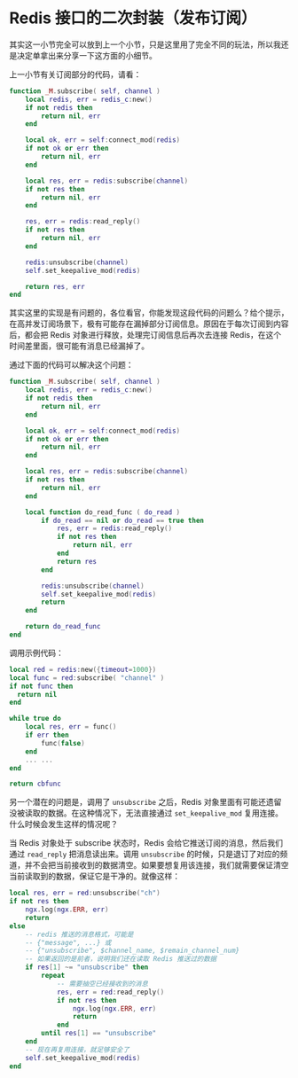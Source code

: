 # Redis 接口的二次封装（发布订阅）

其实这一小节完全可以放到上一个小节，只是这里用了完全不同的玩法，所以我还是决定单拿出来分享一下这方面的小细节。

上一小节有关订阅部分的代码，请看：

```lua
function _M.subscribe( self, channel )
    local redis, err = redis_c:new()
    if not redis then
        return nil, err
    end

    local ok, err = self:connect_mod(redis)
    if not ok or err then
        return nil, err
    end

    local res, err = redis:subscribe(channel)
    if not res then
        return nil, err
    end

    res, err = redis:read_reply()
    if not res then
        return nil, err
    end

    redis:unsubscribe(channel)
    self.set_keepalive_mod(redis)

    return res, err
end
```

其实这里的实现是有问题的，各位看官，你能发现这段代码的问题么？给个提示，在高并发订阅场景下，极有可能存在漏掉部分订阅信息。原因在于每次订阅到内容后，都会把 Redis 对象进行释放，处理完订阅信息后再次去连接 Redis，在这个时间差里面，很可能有消息已经漏掉了。

通过下面的代码可以解决这个问题：

```lua
function _M.subscribe( self, channel )
    local redis, err = redis_c:new()
    if not redis then
        return nil, err
    end

    local ok, err = self:connect_mod(redis)
    if not ok or err then
        return nil, err
    end

    local res, err = redis:subscribe(channel)
    if not res then
        return nil, err
    end

    local function do_read_func ( do_read )
        if do_read == nil or do_read == true then
            res, err = redis:read_reply()
            if not res then
                return nil, err
            end
            return res
        end

        redis:unsubscribe(channel)
        self.set_keepalive_mod(redis)
        return
    end

    return do_read_func
end
```

调用示例代码：

```lua
local red = redis:new({timeout=1000})
local func = red:subscribe( "channel" )
if not func then
  return nil
end

while true do
    local res, err = func()
    if err then
        func(false)
    end
    ... ...
end

return cbfunc
```

另一个潜在的问题是，调用了 `unsubscribe` 之后，Redis 对象里面有可能还遗留没被读取的数据。在这种情况下，无法直接通过 `set_keepalive_mod` 复用连接。什么时候会发生这样的情况呢？

当 Redis 对象处于 subscribe 状态时，Redis 会给它推送订阅的消息，然后我们通过 `read_reply` 把消息读出来。调用 `unsubscribe` 的时候，只是退订了对应的频道，并不会把当前接收到的数据清空。如果要想复用该连接，我们就需要保证清空当前读取到的数据，保证它是干净的。就像这样：

```lua
local res, err = red:unsubscribe("ch")
if not res then
    ngx.log(ngx.ERR, err)
    return
else
    -- redis 推送的消息格式，可能是
    -- {"message", ...} 或
    -- {"unsubscribe", $channel_name, $remain_channel_num}
    -- 如果返回的是前者，说明我们还在读取 Redis 推送过的数据
    if res[1] ~= "unsubscribe" then
        repeat
            -- 需要抽空已经接收到的消息
            res, err = red:read_reply()
            if not res then
                ngx.log(ngx.ERR, err)
                return
            end
        until res[1] == "unsubscribe"
    end
    -- 现在再复用连接，就足够安全了
    self.set_keepalive_mod(redis)
end
```
